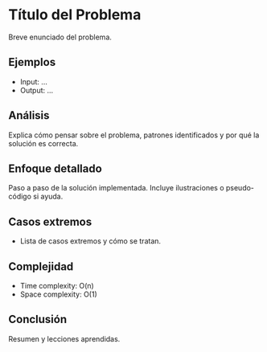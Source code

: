 # Título del Problema

Breve enunciado del problema.

## Ejemplos

- Input: ...
- Output: ...

## Análisis

Explica cómo pensar sobre el problema, patrones identificados y por qué la solución es correcta.

## Enfoque detallado

Paso a paso de la solución implementada. Incluye ilustraciones o pseudo-código si ayuda.

## Casos extremos

- Lista de casos extremos y cómo se tratan.

## Complejidad

- Time complexity: O(n)
- Space complexity: O(1)

## Conclusión

Resumen y lecciones aprendidas.
